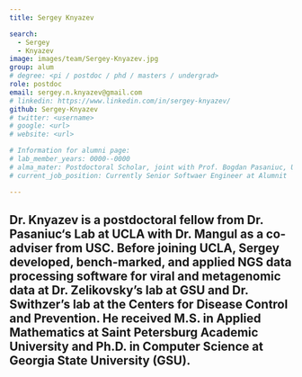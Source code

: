 ```yaml
---
title: Sergey Knyazev

search:
  - Sergey 
  - Knyazev
image: images/team/Sergey-Knyazev.jpg
group: alum
# degree: <pi / postdoc / phd / masters / undergrad>
role: postdoc 
email: sergey.n.knyazev@gmail.com
# linkedin: https://www.linkedin.com/in/sergey-knyazev/
github: Sergey-Knyazev
# twitter: <username>
# google: <url>
# website: <url>

# Information for alumni page:
# lab_member_years: 0000--0000
# alma_mater: Postdoctoral Scholar, joint with Prof. Bogdan Pasaniuc, USC School of Pharmacy
# current_job_position: Currently Senior Softwaer Engineer at Alumnit

---
```

Dr. Knyazev is a postdoctoral fellow from Dr. Pasaniuc‘s Lab at UCLA with Dr. Mangul as a co-adviser from USC. Before joining UCLA, Sergey developed, bench-marked, and applied NGS data processing software for viral and metagenomic data at Dr. Zelikovsky’s lab at GSU and Dr. Swithzer’s lab at the Centers for Disease Control and Prevention. He received M.S. in Applied Mathematics at Saint Petersburg Academic University and Ph.D. in Computer Science at Georgia State University (GSU).
---
